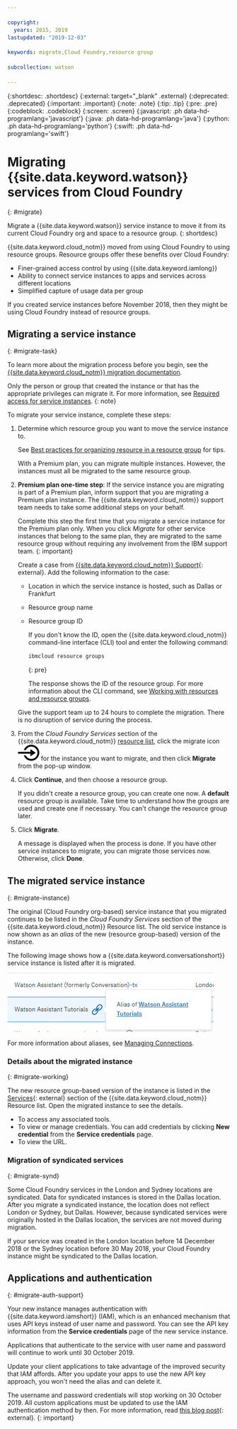 ```yaml
---

copyright:
  years: 2015, 2019
lastupdated: "2019-12-03"

keywords: migrate,Cloud Foundry,resource group

subcollection: watson

---
```


{:shortdesc: .shortdesc}
{:external: target="_blank" .external}
{:deprecated: .deprecated}
{:important: .important}
{:note: .note}
{:tip: .tip}
{:pre: .pre}
{:codeblock: .codeblock}
{:screen: .screen}
{:javascript: .ph data-hd-programlang='javascript'}
{:java: .ph data-hd-programlang='java'}
{:python: .ph data-hd-programlang='python'}
{:swift: .ph data-hd-programlang='swift'}

# Migrating {{site.data.keyword.watson}} services from Cloud Foundry
{: #migrate}

Migrate a {{site.data.keyword.watson}} service instance to move it from its current Cloud Foundry org and space to a resource group.
{: shortdesc}

{{site.data.keyword.cloud_notm}} moved from using Cloud Foundry to using resource groups. Resource groups offer these benefits over Cloud Foundry:

- Finer-grained access control by using {{site.data.keyword.iamlong}}
- Ability to connect service instances to apps and services across different locations
- Simplified capture of usage data per group

If you created service instances before November 2018, then they might be using Cloud Foundry instead of resource groups.

## Migrating a service instance
{: #migrate-task}

To learn more about the migration process before you begin, see the [{{site.data.keyword.cloud_notm}} migration documentation](/docs/resources?topic=resources-migrate).

Only the person or group that created the instance or that has the appropriate privileges can migrate it. For more information, see [Required access for service instances](/docs/resources?topic=resources-migrate#required_access_instances).
{: note}

To migrate your service instance, complete these steps:

1.  Determine which resource group you want to move the service instance to.

    See [Best practices for organizing resource in a resource group](/docs/resources?topic=resources-bp_resourcegroups) for tips.

    With a Premium plan, you can migrate multiple instances. However, the instances must all be migrated to the same resource group.

1.  **Premium plan one-time step**: If the service instance you are migrating is part of a Premium plan, inform support that you are migrating a Premium plan instance. The {{site.data.keyword.cloud_notm}} support team needs to take some additional steps on your behalf.

    Complete this step the first time that you migrate a service instance for the Premium plan only. When you click *Migrate* for other service instances that belong to the same plan, they are migrated to the same resource group without requiring any involvement from the IBM support team.
    {: important}

    Create a case from [{{site.data.keyword.cloud_notm}} Support](https://cloud.ibm.com/unifiedsupport/supportcenter){: external}. Add the following information to the case:

    - Location in which the service instance is hosted, such as Dallas or Frankfurt
    - Resource group name
    - Resource group ID

        If you don't know the ID, open the {{site.data.keyword.cloud_notm}} command-line interface (CLI) tool and enter the following command:

        ```bash
        ibmcloud resource groups
        ```
        {: pre}

        The response shows the ID of the resource group. For more information about the CLI command, see [Working with resources and resource groups](/docs/cli?topic=cloud-cli-ibmcloud_commands_resource#ibmcloud_commands_resource).

    Give the support team up to 24 hours to complete the migration. There is no disruption of service during the process.

1.  From the *Cloud Foundry Services* section of the {{site.data.keyword.cloud_notm}} [resource list](/resources?groups=cf-services), click the migrate icon ![Migrate](images/migrate.svg) for the instance you want to migrate, and then click **Migrate** from the pop-up window.

1.  Click **Continue**, and then choose a resource group.

    If you didn't create a resource group, you can create one now. A **default** resource group is available. Take time to understand how the groups are used and create one if necessary. You can't change the resource group later.

1.  Click **Migrate**.

    A message is displayed when the process is done. If you have other service instances to migrate, you can migrate those services now. Otherwise, click **Done**.

## The migrated service instance
{: #migrate-instance}

The original (Cloud Foundry org-based) service instance that you migrated continues to be listed in the *Cloud Foundry Services* section of the {{site.data.keyword.cloud_notm}} Resource list. The old service instance is now shown as an *alias* of the new (resource group-based) version of the instance.

The following image shows how a {{site.data.keyword.conversationshort}} service instance is listed after it is migrated.

![Shows that the current service instance is now an alias of a resource-based instance](images/alias.png)

For more information about aliases, see [Managing Connections](/docs/resources/connecting_apps?topic=resources-connect_app#what_is_alias).

### Details about the migrated instance
{: #migrate-working}

The new resource group-based version of the instance is listed in the [Services](/resources?groups=resource-instance){: external} section of the {{site.data.keyword.cloud_notm}} Resource list. Open the migrated instance to see the details.

- To access any associated tools.
- To view or manage credentials. You can add credentials by clicking **New credential** from the **Service credentials** page.
- To view the URL.

### Migration of syndicated services
{: #migrate-synd}

Some Cloud Foundry services in the London and Sydney locations are syndicated. Data for syndicated instances is stored in the Dallas location. After you migrate a syndicated instance, the location does not reflect London or Sydney, but Dallas. However, because syndicated services were originally hosted in the Dallas location, the services are not moved during migration.

If your service was created in the London location before 14 December 2018 or the Sydney location before 30 May 2018, your Cloud Foundry instance might be syndicated to the Dallas location.

## Applications and authentication
{: #migrate-auth-support}

Your new instance manages authentication with {{site.data.keyword.iamshort}} (IAM), which is an enhanced mechanism that uses API keys instead of user name and password. You can see the API key information from the **Service credentials** page of the new service instance.

Applications that authenticate to the service with user name and password will continue to work until 30 October 2019.

Update your client applications to take advantage of the improved security that IAM affords. After you update your apps to use the new API key approach, you won't need the alias and can delete it.

The username and password credentials will stop working on 30 October 2019. All custom applications must be updated to use the IAM authentication method by then. For more information, read [this blog post](http://ibm.biz/watsoncf2iam){: external}.
{: important}
